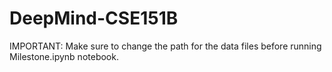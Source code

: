 # DeepMind-CSE151B
IMPORTANT: Make sure to change the path for the data files before running Milestone.ipynb notebook.
